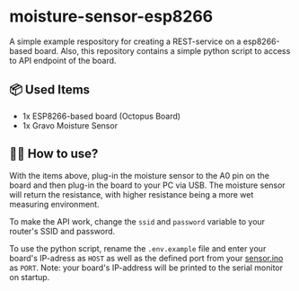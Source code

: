 # moisture-sensor-esp8266

A simple example respository for creating a REST-service on a esp8266-based board.
Also, this repository contains a simple python script to access to API endpoint of the board.

## 📦 Used Items

-   1x ESP8266-based board (Octopus Board)
-   1x Gravo Moisture Sensor

## 💁‍♂️ How to use?

With the items above, plug-in the moisture sensor to the A0 pin on the board and then plug-in the board to your PC via USB.
The moisture sensor will return the resistance, with higher resistance being a more wet measuring environment.

To make the API work, change the `ssid` and `password` variable to your router's SSID and password.

To use the python script, rename the `.env.example` file and enter your board's IP-adress as `HOST` as well as the defined port from your <a href="/sensor.ino">sensor.ino</a> as `PORT`. Note: your board's IP-address will be printed to the serial monitor on startup.
